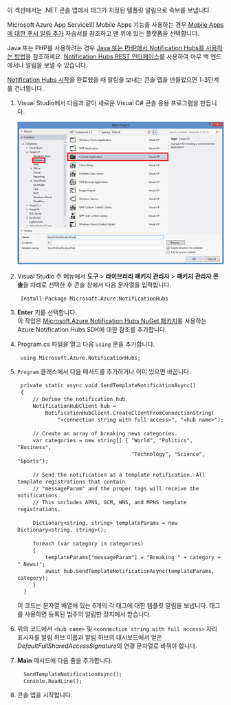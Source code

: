 
이 섹션에서는 .NET 콘솔 앱에서 태그가 지정된 템플릿 알림으로 속보를 보냅니다.

Microsoft Azure App Service의 Mobile Apps 기능을 사용하는 경우 [Mobile Apps에 대한 푸시 알림 추가] 자습서를 참조하고 맨 위에 있는 플랫폼을 선택합니다.

Java 또는 PHP를 사용하려는 경우 [Java 또는 PHP에서 Notification Hubs를 사용하는 방법]을 참조하세요. [Notification Hubs REST 인터페이스]를 사용하여 아무 백 엔드에서나 알림을 보낼 수 있습니다.

[Notification Hubs 시작]을 완료했을 때 알림을 보내는 콘솔 앱을 만들었으면 1-3단계를 건너뜁니다.

1. Visual Studio에서 다음과 같이 새로운 Visual C# 콘솔 응용 프로그램을 만듭니다.
   
      ![콘솔 응용 프로그램 링크][13]

2. Visual Studio 주 메뉴에서 **도구** > **라이브러리 패키지 관리자** > **패키지 관리자 콘솔**을 차례로 선택한 후 콘솔 창에서 다음 문자열을 입력합니다.
   
        Install-Package Microsoft.Azure.NotificationHubs
   
3. **Enter** 키를 선택합니다.  
    이 작업은 [Microsoft.Azure.Notification Hubs NuGet 패키지]를 사용하는 Azure Notification Hubs SDK에 대한 참조를 추가합니다.

4. Program.cs 파일을 열고 다음 `using` 문을 추가합니다.
   
        using Microsoft.Azure.NotificationHubs;

5. `Program` 클래스에서 다음 메서드를 추가하거나 이미 있으면 바꿉니다.
   
        private static async void SendTemplateNotificationAsync()
        {
            // Define the notification hub.
            NotificationHubClient hub =
                NotificationHubClient.CreateClientFromConnectionString(
                    "<connection string with full access>", "<hub name>");
   
            // Create an array of breaking news categories.
            var categories = new string[] { "World", "Politics", "Business",
                                            "Technology", "Science", "Sports"};
   
            // Send the notification as a template notification. All template registrations that contain
            // "messageParam" and the proper tags will receive the notifications.
            // This includes APNS, GCM, WNS, and MPNS template registrations.
   
            Dictionary<string, string> templateParams = new Dictionary<string, string>();
   
            foreach (var category in categories)
            {
                templateParams["messageParam"] = "Breaking " + category + " News!";
                await hub.SendTemplateNotificationAsync(templateParams, category);
            }
         }
   
    이 코드는 문자열 배열에 있는 6개의 각 태그에 대한 템플릿 알림을 보냅니다. 태그를 사용하면 등록된 범주의 알림만 장치에서 받습니다.

5. 위의 코드에서 `<hub name>` 및 `<connection string with full access>` 자리 표시자를 알림 허브 이름과 알림 허브의 대시보드에서 얻은 *DefaultFullSharedAccessSignature*의 연결 문자열로 바꿔야 합니다.

6. **Main** 메서드에 다음 줄을 추가합니다.
   
         SendTemplateNotificationAsync();
         Console.ReadLine();

7. 콘솔 앱을 시작합니다.

<!-- Images. -->
[13]: ./media/notification-hubs-back-end/notification-hub-create-console-app.png

<!-- URLs. -->
[Notification Hubs 시작]: ../articles/notification-hubs/notification-hubs-windows-store-dotnet-get-started-wns-push-notification.md
[Notification Hubs REST 인터페이스]: http://msdn.microsoft.com/library/windowsazure/dn223264.aspx
[Mobile Apps에 대한 푸시 알림 추가]: ../articles/app-service-mobile/app-service-mobile-windows-store-dotnet-get-started-push.md
[Java 또는 PHP에서 Notification Hubs를 사용하는 방법]: ../articles/notification-hubs/notification-hubs-java-push-notification-tutorial.md
[Microsoft.Azure.Notification Hubs NuGet 패키지]: http://www.nuget.org/packages/Microsoft.Azure.NotificationHubs/
